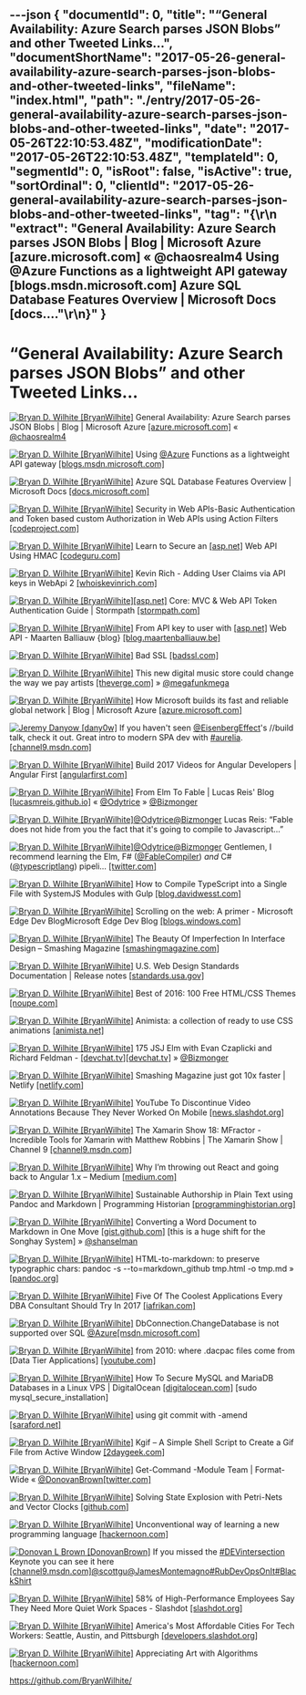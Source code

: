 ---json
{
  "documentId": 0,
  "title": "“General Availability: Azure Search parses JSON Blobs” and other Tweeted Links…",
  "documentShortName": "2017-05-26-general-availability-azure-search-parses-json-blobs-and-other-tweeted-links",
  "fileName": "index.html",
  "path": "./entry/2017-05-26-general-availability-azure-search-parses-json-blobs-and-other-tweeted-links",
  "date": "2017-05-26T22:10:53.48Z",
  "modificationDate": "2017-05-26T22:10:53.48Z",
  "templateId": 0,
  "segmentId": 0,
  "isRoot": false,
  "isActive": true,
  "sortOrdinal": 0,
  "clientId": "2017-05-26-general-availability-azure-search-parses-json-blobs-and-other-tweeted-links",
  "tag": "{\r\n  \"extract\": \"General Availability: Azure Search parses JSON Blobs | Blog | Microsoft Azure [azure.microsoft.com] « @chaosrealm4 Using @Azure Functions as a lightweight API gateway [blogs.msdn.microsoft.com] Azure SQL Database Features Overview | Microsoft Docs [docs....\"\r\n}"
}
---

# “General Availability: Azure Search parses JSON Blobs” and other Tweeted Links…

[<img alt="Bryan D. Wilhite [BryanWilhite]" src="https://songhay.blob.core.windows.net/shared-social-twitter/BryanWilhite.jpeg">](http://songhayblog.azurewebsites.net/ "Bryan D. Wilhite [BryanWilhite]") General Availability: Azure Search parses JSON Blobs | Blog | Microsoft Azure [[azure.microsoft.com]](https://azure.microsoft.com/en-us/blog/general-availability-azure-search-parses-json-blobs/) « [@chaosrealm4](http://twitter.com/chaosrealm4)

[<img alt="Bryan D. Wilhite [BryanWilhite]" src="https://songhay.blob.core.windows.net/shared-social-twitter/BryanWilhite.jpeg">](http://songhayblog.azurewebsites.net/ "Bryan D. Wilhite [BryanWilhite]") Using [@Azure](http://twitter.com/Azure) Functions as a lightweight API gateway [[blogs.msdn.microsoft.com]](https://blogs.msdn.microsoft.com/azuredev/2017/03/14/using-azure-functions-as-a-lightweight-api-gateway/?platform=hootsuite)

[<img alt="Bryan D. Wilhite [BryanWilhite]" src="https://songhay.blob.core.windows.net/shared-social-twitter/BryanWilhite.jpeg">](http://songhayblog.azurewebsites.net/ "Bryan D. Wilhite [BryanWilhite]") Azure SQL Database Features Overview | Microsoft Docs [[docs.microsoft.com]](https://docs.microsoft.com/en-us/azure/sql-database/sql-database-features)

[<img alt="Bryan D. Wilhite [BryanWilhite]" src="https://songhay.blob.core.windows.net/shared-social-twitter/BryanWilhite.jpeg">](http://songhayblog.azurewebsites.net/ "Bryan D. Wilhite [BryanWilhite]") Security in Web APIs-Basic Authentication and Token based custom Authorization in Web APIs using Action Filters [[codeproject.com]](https://www.codeproject.com/Articles/1005485/RESTful-Day-sharp-Security-in-Web-APIs-Basic)

[<img alt="Bryan D. Wilhite [BryanWilhite]" src="https://songhay.blob.core.windows.net/shared-social-twitter/BryanWilhite.jpeg">](http://songhayblog.azurewebsites.net/ "Bryan D. Wilhite [BryanWilhite]") Learn to Secure an [[asp.net]](http://ASP.NET) Web API Using HMAC [[codeguru.com]](http://www.codeguru.com/csharp/.net/net_asp/learn-to-secure-an-asp.net-web-api-using-hmac.html)

[<img alt="Bryan D. Wilhite [BryanWilhite]" src="https://songhay.blob.core.windows.net/shared-social-twitter/BryanWilhite.jpeg">](http://songhayblog.azurewebsites.net/ "Bryan D. Wilhite [BryanWilhite]") Kevin Rich - Adding User Claims via API keys in WebApi 2 [[whoiskevinrich.com]](http://www.whoiskevinrich.com/adding-user-claims-via-api-keys-in-webapi-2)

[<img alt="Bryan D. Wilhite [BryanWilhite]" src="https://songhay.blob.core.windows.net/shared-social-twitter/BryanWilhite.jpeg">](http://songhayblog.azurewebsites.net/ "Bryan D. Wilhite [BryanWilhite]")[[asp.net]](http://ASP.NET) Core: MVC & Web API Token Authentication Guide | Stormpath [[stormpath.com]](https://stormpath.com/blog/token-authentication-asp-net-core)

[<img alt="Bryan D. Wilhite [BryanWilhite]" src="https://songhay.blob.core.windows.net/shared-social-twitter/BryanWilhite.jpeg">](http://songhayblog.azurewebsites.net/ "Bryan D. Wilhite [BryanWilhite]") From API key to user with [[asp.net]](http://ASP.NET) Web API - Maarten Balliauw {blog} [[blog.maartenballiauw.be]](https://blog.maartenballiauw.be/post/2012/10/18/from-api-key-to-user-with-aspnet-web-api.html)

[<img alt="Bryan D. Wilhite [BryanWilhite]" src="https://songhay.blob.core.windows.net/shared-social-twitter/BryanWilhite.jpeg">](http://songhayblog.azurewebsites.net/ "Bryan D. Wilhite [BryanWilhite]") Bad SSL [[badssl.com]](https://badssl.com/)

[<img alt="Bryan D. Wilhite [BryanWilhite]" src="https://songhay.blob.core.windows.net/shared-social-twitter/BryanWilhite.jpeg">](http://songhayblog.azurewebsites.net/ "Bryan D. Wilhite [BryanWilhite]") This new digital music store could change the way we pay artists [[theverge.com]](http://www.theverge.com/2017/3/18/14937572/voltra-new-digital-music-store-artists-all-revenue-apple-music-spotify) » [@megafunkmega](http://twitter.com/megafunkmega)

[<img alt="Bryan D. Wilhite [BryanWilhite]" src="https://songhay.blob.core.windows.net/shared-social-twitter/BryanWilhite.jpeg">](http://songhayblog.azurewebsites.net/ "Bryan D. Wilhite [BryanWilhite]") How Microsoft builds its fast and reliable global network | Blog | Microsoft Azure [[azure.microsoft.com]](https://azure.microsoft.com/en-us/blog/how-microsoft-builds-its-fast-and-reliable-global-network/)

[<img alt="Jeremy Danyow [dany0w]" src="https://songhay.blob.core.windows.net/shared-social-twitter/dany0w.jpg">](http://danyow.net/ "Jeremy Danyow [dany0w]") If you haven't seen [@EisenbergEffect](http://twitter.com/EisenbergEffect)'s //build talk, check it out. Great intro to modern SPA dev with [#aurelia](http://twitter.com/search?q=%23aurelia). [[channel9.msdn.com]](https://channel9.msdn.com/events/Build/2017/T6032)

[<img alt="Bryan D. Wilhite [BryanWilhite]" src="https://songhay.blob.core.windows.net/shared-social-twitter/BryanWilhite.jpeg">](http://songhayblog.azurewebsites.net/ "Bryan D. Wilhite [BryanWilhite]") Build 2017 Videos for Angular Developers | Angular First [[angularfirst.com]](http://angularfirst.com/build-2017-videos-for-angular-developers/)

[<img alt="Bryan D. Wilhite [BryanWilhite]" src="https://songhay.blob.core.windows.net/shared-social-twitter/BryanWilhite.jpeg">](http://songhayblog.azurewebsites.net/ "Bryan D. Wilhite [BryanWilhite]") From Elm To Fable | Lucas Reis' Blog [[lucasmreis.github.io]](http://lucasmreis.github.io/blog/from-elm-to-fable/) « [@Odytrice](http://twitter.com/Odytrice) » [@Bizmonger](http://twitter.com/Bizmonger)

[<img alt="Bryan D. Wilhite [BryanWilhite]" src="https://songhay.blob.core.windows.net/shared-social-twitter/BryanWilhite.jpeg">](http://songhayblog.azurewebsites.net/ "Bryan D. Wilhite [BryanWilhite]")[@Odytrice](http://twitter.com/Odytrice)[@Bizmonger](http://twitter.com/Bizmonger) Lucas Reis: “Fable does not hide from you the fact that it's going to compile to Javascript…”

[<img alt="Bryan D. Wilhite [BryanWilhite]" src="https://songhay.blob.core.windows.net/shared-social-twitter/BryanWilhite.jpeg">](http://songhayblog.azurewebsites.net/ "Bryan D. Wilhite [BryanWilhite]")[@Odytrice](http://twitter.com/Odytrice)[@Bizmonger](http://twitter.com/Bizmonger) Gentlemen, I recommend learning the Elm, F# ([@FableCompiler](http://twitter.com/FableCompiler)) *and* C# ([@typescriptlang](http://twitter.com/typescriptlang)) pipeli… [[twitter.com]](https://twitter.com/i/web/status/864943131258531840)

[<img alt="Bryan D. Wilhite [BryanWilhite]" src="https://songhay.blob.core.windows.net/shared-social-twitter/BryanWilhite.jpeg">](http://songhayblog.azurewebsites.net/ "Bryan D. Wilhite [BryanWilhite]") How to Compile TypeScript into a Single File with SystemJS Modules with Gulp [[blog.davidwesst.com]](https://blog.davidwesst.com/2017/03/How-to-Compile-TypeScript-into-a-Single-File-with-SystemJS-Modules-with-Gulp/)

[<img alt="Bryan D. Wilhite [BryanWilhite]" src="https://songhay.blob.core.windows.net/shared-social-twitter/BryanWilhite.jpeg">](http://songhayblog.azurewebsites.net/ "Bryan D. Wilhite [BryanWilhite]") Scrolling on the web: A primer - Microsoft Edge Dev BlogMicrosoft Edge Dev Blog [[blogs.windows.com]](https://blogs.windows.com/msedgedev/2017/03/08/scrolling-on-the-web/#odvhzjBW7YlTZMcO.97)

[<img alt="Bryan D. Wilhite [BryanWilhite]" src="https://songhay.blob.core.windows.net/shared-social-twitter/BryanWilhite.jpeg">](http://songhayblog.azurewebsites.net/ "Bryan D. Wilhite [BryanWilhite]") The Beauty Of Imperfection In Interface Design – Smashing Magazine [[smashingmagazine.com]](https://www.smashingmagazine.com/2017/03/beauty-imperfection-interface-design/)

[<img alt="Bryan D. Wilhite [BryanWilhite]" src="https://songhay.blob.core.windows.net/shared-social-twitter/BryanWilhite.jpeg">](http://songhayblog.azurewebsites.net/ "Bryan D. Wilhite [BryanWilhite]") U.S. Web Design Standards Documentation | Release notes [[standards.usa.gov]](https://standards.usa.gov/whats-new/releases/)

[<img alt="Bryan D. Wilhite [BryanWilhite]" src="https://songhay.blob.core.windows.net/shared-social-twitter/BryanWilhite.jpeg">](http://songhayblog.azurewebsites.net/ "Bryan D. Wilhite [BryanWilhite]") Best of 2016: 100 Free HTML/CSS Themes [[noupe.com]](https://www.noupe.com/essentials/2016-revisited-best-free-htmlcss-themes.html)

[<img alt="Bryan D. Wilhite [BryanWilhite]" src="https://songhay.blob.core.windows.net/shared-social-twitter/BryanWilhite.jpeg">](http://songhayblog.azurewebsites.net/ "Bryan D. Wilhite [BryanWilhite]") Animista: a collection of ready to use CSS animations [[animista.net]](http://animista.net/)

[<img alt="Bryan D. Wilhite [BryanWilhite]" src="https://songhay.blob.core.windows.net/shared-social-twitter/BryanWilhite.jpeg">](http://songhayblog.azurewebsites.net/ "Bryan D. Wilhite [BryanWilhite]") 175 JSJ Elm with Evan Czaplicki and Richard Feldman - [[devchat.tv]](http://Devchat.tv)[[devchat.tv]](https://devchat.tv/js-jabber/175-jsj-elm-with-evan-czaplicki-and-richard-feldman) » [@Bizmonger](http://twitter.com/Bizmonger)

[<img alt="Bryan D. Wilhite [BryanWilhite]" src="https://songhay.blob.core.windows.net/shared-social-twitter/BryanWilhite.jpeg">](http://songhayblog.azurewebsites.net/ "Bryan D. Wilhite [BryanWilhite]") Smashing Magazine just got 10x faster | Netlify [[netlify.com]](https://www.netlify.com/blog/2017/03/16/smashing-magazine-just-got-10x-faster/)

[<img alt="Bryan D. Wilhite [BryanWilhite]" src="https://songhay.blob.core.windows.net/shared-social-twitter/BryanWilhite.jpeg">](http://songhayblog.azurewebsites.net/ "Bryan D. Wilhite [BryanWilhite]") YouTube To Discontinue Video Annotations Because They Never Worked On Mobile [[news.slashdot.org]](https://news.slashdot.org/story/17/03/17/2020200/youtube-to-discontinue-video-annotations-because-they-never-worked-on-mobile?utm_source=feedly1.0mainlinkanon&utm_medium=feed)

[<img alt="Bryan D. Wilhite [BryanWilhite]" src="https://songhay.blob.core.windows.net/shared-social-twitter/BryanWilhite.jpeg">](http://songhayblog.azurewebsites.net/ "Bryan D. Wilhite [BryanWilhite]") The Xamarin Show 18: MFractor - Incredible Tools for Xamarin with Matthew Robbins | The Xamarin Show | Channel 9 [[channel9.msdn.com]](https://channel9.msdn.com/Shows/XamarinShow/The-Xamarin-Show-18-MFractor-Incredible-Tools-for-Xamarin-with-Matthew-Robbins)

[<img alt="Bryan D. Wilhite [BryanWilhite]" src="https://songhay.blob.core.windows.net/shared-social-twitter/BryanWilhite.jpeg">](http://songhayblog.azurewebsites.net/ "Bryan D. Wilhite [BryanWilhite]") Why I’m throwing out React and going back to Angular 1.x – Medium [[medium.com]](https://medium.com/@stevewalsh/why-im-throwing-out-react-and-going-back-to-angular-1-x-3aa2b54e907e#.qqu0ba7yf)

[<img alt="Bryan D. Wilhite [BryanWilhite]" src="https://songhay.blob.core.windows.net/shared-social-twitter/BryanWilhite.jpeg">](http://songhayblog.azurewebsites.net/ "Bryan D. Wilhite [BryanWilhite]") Sustainable Authorship in Plain Text using Pandoc and Markdown | Programming Historian [[programminghistorian.org]](http://programminghistorian.org/lessons/sustainable-authorship-in-plain-text-using-pandoc-and-markdown)

[<img alt="Bryan D. Wilhite [BryanWilhite]" src="https://songhay.blob.core.windows.net/shared-social-twitter/BryanWilhite.jpeg">](http://songhayblog.azurewebsites.net/ "Bryan D. Wilhite [BryanWilhite]") Converting a Word Document to Markdown in One Move [[gist.github.com]](https://gist.github.com/aembleton/1eb889bc443996a508df) [this is a huge shift for the Songhay System] » [@shanselman](http://twitter.com/shanselman)

[<img alt="Bryan D. Wilhite [BryanWilhite]" src="https://songhay.blob.core.windows.net/shared-social-twitter/BryanWilhite.jpeg">](http://songhayblog.azurewebsites.net/ "Bryan D. Wilhite [BryanWilhite]") HTML-to-markdown: to preserve typographic chars: pandoc -s --to=markdown_github tmp.html -o tmp.md » [[pandoc.org]](http://pandoc.org/MANUAL.html#general-options)

[<img alt="Bryan D. Wilhite [BryanWilhite]" src="https://songhay.blob.core.windows.net/shared-social-twitter/BryanWilhite.jpeg">](http://songhayblog.azurewebsites.net/ "Bryan D. Wilhite [BryanWilhite]") Five Of The Coolest Applications Every DBA Consultant Should Try In 2017 [[iafrikan.com]](http://www.iafrikan.com/2017/03/15/five-of-the-coolest-applications-every-dba-consultant-should-try-in-2017/)

[<img alt="Bryan D. Wilhite [BryanWilhite]" src="https://songhay.blob.core.windows.net/shared-social-twitter/BryanWilhite.jpeg">](http://songhayblog.azurewebsites.net/ "Bryan D. Wilhite [BryanWilhite]") DbConnection.ChangeDatabase is not supported over SQL [@Azure](http://twitter.com/Azure)[[msdn.microsoft.com]](https://msdn.microsoft.com/en-us/library/system.data.common.dbconnection.changedatabase(v=vs.110).aspx)

[<img alt="Bryan D. Wilhite [BryanWilhite]" src="https://songhay.blob.core.windows.net/shared-social-twitter/BryanWilhite.jpeg">](http://songhayblog.azurewebsites.net/ "Bryan D. Wilhite [BryanWilhite]") from 2010: where .dacpac files come from [Data Tier Applications] [[youtube.com]](https://www.youtube.com/watch?v=jmFQrBp6D0g)

[<img alt="Bryan D. Wilhite [BryanWilhite]" src="https://songhay.blob.core.windows.net/shared-social-twitter/BryanWilhite.jpeg">](http://songhayblog.azurewebsites.net/ "Bryan D. Wilhite [BryanWilhite]") How To Secure MySQL and MariaDB Databases in a Linux VPS | DigitalOcean [[digitalocean.com]](https://www.digitalocean.com/community/tutorials/how-to-secure-mysql-and-mariadb-databases-in-a-linux-vps) [sudo mysql_secure_installation]

[<img alt="Bryan D. Wilhite [BryanWilhite]" src="https://songhay.blob.core.windows.net/shared-social-twitter/BryanWilhite.jpeg">](http://songhayblog.azurewebsites.net/ "Bryan D. Wilhite [BryanWilhite]") using git commit with -amend [[saraford.net]](https://saraford.net/2017/03/14/how-to-amend-your-most-recent-commit-message-on-your-local-repo-from-the-command-line-073/?platform=hootsuite)

[<img alt="Bryan D. Wilhite [BryanWilhite]" src="https://songhay.blob.core.windows.net/shared-social-twitter/BryanWilhite.jpeg">](http://songhayblog.azurewebsites.net/ "Bryan D. Wilhite [BryanWilhite]") Kgif – A Simple Shell Script to Create a Gif File from Active Window [[2daygeek.com]](http://www.2daygeek.com/kgif-create-animated-gif-file-active-window-screen-recorder-capture-arch-linux-mint-fedora-ubuntu-debian-opensuse-centos/)

[<img alt="Bryan D. Wilhite [BryanWilhite]" src="https://songhay.blob.core.windows.net/shared-social-twitter/BryanWilhite.jpeg">](http://songhayblog.azurewebsites.net/ "Bryan D. Wilhite [BryanWilhite]") Get-Command -Module Team | Format-Wide « [@DonovanBrown](http://twitter.com/DonovanBrown)[[twitter.com]](https://twitter.com/BryanWilhite/status/866446043260493826/photo/1)

[<img alt="Bryan D. Wilhite [BryanWilhite]" src="https://songhay.blob.core.windows.net/shared-social-twitter/BryanWilhite.jpeg">](http://songhayblog.azurewebsites.net/ "Bryan D. Wilhite [BryanWilhite]") Solving State Explosion with Petri-Nets and Vector Clocks [[github.com]](https://github.com/bitwrap/bitwrap-io/blob/master/whitepaper.md)

[<img alt="Bryan D. Wilhite [BryanWilhite]" src="https://songhay.blob.core.windows.net/shared-social-twitter/BryanWilhite.jpeg">](http://songhayblog.azurewebsites.net/ "Bryan D. Wilhite [BryanWilhite]") Unconventional way of learning a new programming language [[hackernoon.com]](https://hackernoon.com/unconventional-way-of-learning-a-new-programming-language-e4d1f600342c)

[<img alt="Donovan L Brown [DonovanBrown]" src="https://songhay.blob.core.windows.net/shared-social-twitter/DonovanBrown.jpg">](http://donovanbrown.com/ "Donovan L Brown [DonovanBrown]") If you missed the [#DEVintersection](http://twitter.com/search?q=%23DEVintersection) Keynote you can see it here [[channel9.msdn.com]](https://channel9.msdn.com/Events/DEVintersection/DEVintersection-2017-Orlando/KEY001)[@scottgu](http://twitter.com/scottgu)[@JamesMontemagno](http://twitter.com/JamesMontemagno)[#RubDevOpsOnIt](http://twitter.com/search?q=%23RubDevOpsOnIt)[#BlackShirt](http://twitter.com/search?q=%23BlackShirt)

[<img alt="Bryan D. Wilhite [BryanWilhite]" src="https://songhay.blob.core.windows.net/shared-social-twitter/BryanWilhite.jpeg">](http://songhayblog.azurewebsites.net/ "Bryan D. Wilhite [BryanWilhite]") 58% of High-Performance Employees Say They Need More Quiet Work Spaces - Slashdot [[slashdot.org]](https://slashdot.org/story/17/03/15/1911253/58-of-high-performance-employees-say-they-need-more-quiet-work-spaces?utm_source=feedly1.0mainlinkanon&utm_medium=feed)

[<img alt="Bryan D. Wilhite [BryanWilhite]" src="https://songhay.blob.core.windows.net/shared-social-twitter/BryanWilhite.jpeg">](http://songhayblog.azurewebsites.net/ "Bryan D. Wilhite [BryanWilhite]") America's Most Affordable Cities For Tech Workers: Seattle, Austin, and Pittsburgh [[developers.slashdot.org]](https://developers.slashdot.org/story/17/03/19/2143230/americas-most-affordable-cities-for-tech-workers-seattle-austin-and-pittsburgh?utm_source=feedly1.0mainlinkanon&utm_medium=feed)

[<img alt="Bryan D. Wilhite [BryanWilhite]" src="https://songhay.blob.core.windows.net/shared-social-twitter/BryanWilhite.jpeg">](http://songhayblog.azurewebsites.net/ "Bryan D. Wilhite [BryanWilhite]") Appreciating Art with Algorithms [[hackernoon.com]](https://hackernoon.com/appreciating-art-with-algorithms-58b651615561)

<https://github.com/BryanWilhite/>
